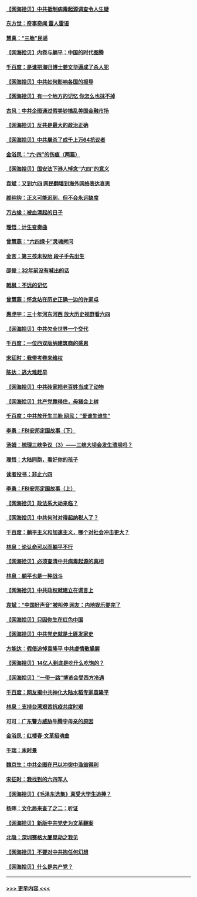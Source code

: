 #### [【网海拾贝】中共抵制病毒起源调查令人生疑](../pages/nsc993/n13017785.md?t=06131351) 
#### [东方觉：奇事奇闻 雷人雷语](../pages/nsc993/n13017577.md?t=06131351) 
#### [慧真：“三胎”民谣](../pages/nsc993/n13017394.md?t=06131351) 
#### [【网海拾贝】内卷与躺平：中国的时代图腾](../pages/nsc993/n13016128.md?t=06131351) 
#### [千百度：是谁把海归博士姜文华逼成了杀人犯](../pages/nsc993/n13015218.md?t=06131351) 
#### [【网海拾贝】中共如何影响各国的报导](../pages/nsc993/n13012599.md?t=06131351) 
#### [【网海拾贝】有一个地方的记忆 你怎么也抹不掉](../pages/nsc993/n13009802.md?t=06131351) 
#### [古风：中共企图通过假美钞搞乱美国金融市场](../pages/nsc993/n13009626.md?t=06131351) 
#### [【网海拾贝】反共是最大的政治正确](../pages/nsc993/n13007051.md?t=06131351) 
#### [【网海拾贝】中共屠杀了成千上万64抗议者](../pages/nsc993/n13002713.md?t=06131351) 
#### [金浴凤：“六·四”的伤痕（两篇）](../pages/nsc993/n13001719.md?t=06131351) 
#### [【网海拾贝】国安法下港人悼念“六四”的意义](../pages/nsc993/n13001039.md?t=06131351) 
#### [袁斌：又到六四 网民翻墙到海外网络表达哀思](../pages/nsc993/n13000995.md?t=06131351) 
#### [颜纯钩：正义可能迟到，但不会永远缺席](../pages/nsc993/n13000920.md?t=06131351) 
#### [万古缘：被血漂起的日子](../pages/nsc993/n13000914.md?t=06131351) 
#### [理悟：计生变奏曲](../pages/nsc993/n13000414.md?t=06131351) 
#### [曾慧燕：“六四绿卡”灵魂拷问](../pages/nsc993/n13000277.md?t=06131351) 
#### [金言：第三孩未投胎 段子手先出生](../pages/nsc993/n13000215.md?t=06131351) 
#### [邵俊：32年前没有喊出的话](../pages/nsc993/n13000181.md?t=06131351) 
#### [戟枫：不远的记忆](../pages/nsc993/n13000121.md?t=06131351) 
#### [曾慧燕：怀念站在历史正确一边的许家屯](../pages/nsc993/n13000073.md?t=06131351) 
#### [惠虎宇：三十年河东河西 放大历史视野看六四](../pages/nsc993/n13000018.md?t=06131351) 
#### [【网海拾贝】中共欠全世界一个交代](../pages/nsc993/n12998706.md?t=06131351) 
#### [千百度：一位西双版纳建筑商的感恩](../pages/nsc993/n12998487.md?t=06131351) 
#### [宋征时：我带考卷来维权](../pages/nsc993/n12994088.md?t=06131351) 
#### [陈达：逃大难赶早](../pages/nsc993/n12993569.md?t=06131351) 
#### [【网海拾贝】中共砖家把老百姓当成了动物](../pages/nsc993/n12993483.md?t=06131351) 
#### [【网海拾贝】共产党靠得住，母猪会上树](../pages/nsc993/n12990730.md?t=06131351) 
#### [千百度：中共放开生三胎 网民：“爱谁生谁生”](../pages/nsc993/n12990644.md?t=06131351) 
#### [李勇：FBI安邦定国故事（下）](../pages/nsc993/n12987854.md?t=06131351) 
#### [汤姆：梳理三峡争议（3）——三峡大坝会发生溃坝吗？](../pages/nsc993/n12989806.md?t=06131351) 
#### [理悟：大陆同胞，看好你的孩子](../pages/nsc993/n12989778.md?t=06131351) 
#### [读者投书：非止六四](../pages/nsc993/n12989673.md?t=06131351) 
#### [李勇：FBI安邦定国故事（上）](../pages/nsc993/n12987749.md?t=06131351) 
#### [【网海拾贝】政法系大劫来临？](../pages/nsc993/n12987596.md?t=06131351) 
#### [【网海拾贝】中共何时对得起纳税人了？](../pages/nsc993/n12985578.md?t=06131351) 
#### [千百度：躺平主义和加速主义，哪个对社会冲击更大？](../pages/nsc993/n12985512.md?t=06131351) 
#### [林泉：论认命可以而躺平不行](../pages/nsc993/n12985505.md?t=06131351) 
#### [【网海拾贝】必须查清中共病毒起源的真相](../pages/nsc993/n12984276.md?t=06131351) 
#### [林泉：躺平也是一种战斗](../pages/nsc993/n12984194.md?t=06131351) 
#### [【网海拾贝】中共政权就建立在谎言上](../pages/nsc993/n12981880.md?t=06131351) 
#### [袁斌：“中国好声音”被叫停 网友：内地娱乐要完了](../pages/nsc993/n12981826.md?t=06131351) 
#### [【网海拾贝】只因你生在红色中国](../pages/nsc993/n12979096.md?t=06131351) 
#### [【网海拾贝】中共党史就是土匪发家史](../pages/nsc993/n12976478.md?t=06131351) 
#### [方能达：假借追悼袁隆平 中共虚情散臊腥](../pages/nsc993/n12976396.md?t=06131351) 
#### [【网海拾贝】14亿人到底是吃什么吃饱的？](../pages/nsc993/n12974125.md?t=06131351) 
#### [【网海拾贝】“一带一路”博览会受西方冷遇](../pages/nsc993/n12971787.md?t=06131351) 
#### [千百度：网友揭中共神化大陆水稻专家袁隆平](../pages/nsc993/n12971733.md?t=06131351) 
#### [林泉：支持台湾艰苦抗疫共度时艰](../pages/nsc993/n12971350.md?t=06131351) 
#### [可可：广东警方威胁牛腾宇母亲的原因](../pages/nsc993/n12971100.md?t=06131351) 
#### [金浴凤：红楼春·文革招魂曲](../pages/nsc993/n12970354.md?t=06131351) 
#### [千瑞：末时景](../pages/nsc993/n12970337.md?t=06131351) 
#### [魏京生：中共企图在巴以冲突中渔翁得利](../pages/nsc993/n12970286.md?t=06131351) 
#### [宋征时：我找到的六四军人](../pages/nsc993/n12970213.md?t=06131351) 
#### [【网海拾贝】《毛泽东选集》真受大学生追捧？](../pages/nsc993/n12968779.md?t=06131351) 
#### [杨晖：文化局来查了之二：听证](../pages/nsc993/n12966528.md?t=06131351) 
#### [【网海拾贝】新版中共党史为文革翻案](../pages/nsc993/n12967526.md?t=06131351) 
#### [北隐：深圳赛格大厦晃动之我见](../pages/nsc993/n12967393.md?t=06131351) 
#### [【网海拾贝】不要对中共抱任何幻想](../pages/nsc993/n12965222.md?t=06131351) 
#### [【网海拾贝】什么是共产党？](../pages/nsc993/n12962781.md?t=06131351) 

----
#### [ >>> 更早内容 <<< ](../indexes/nsc993-earlier.md)
